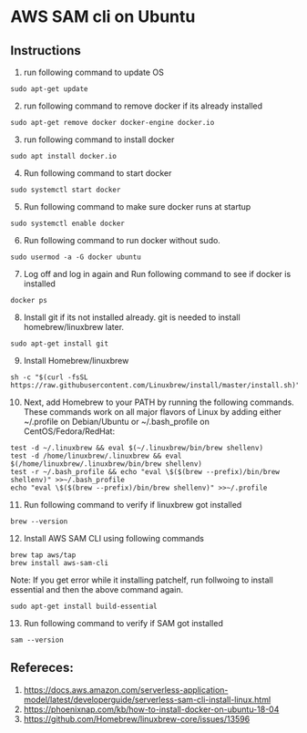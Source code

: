 # AWS SAM cli on Ubuntu

## Instructions

1) run following command to update OS
```
sudo apt-get update
```

2) run following command to remove docker if its already installed
```
sudo apt-get remove docker docker-engine docker.io
```

3) run following command to install docker 
```
sudo apt install docker.io
```
4) Run following command to start docker
```
sudo systemctl start docker
```
5) Run following command to make sure docker runs at startup
```
sudo systemctl enable docker
```
6) Run following command to run docker without sudo.
```
sudo usermod -a -G docker ubuntu
```
7) Log off and log in again and Run following command to see if docker is installed
```
docker ps
```
8) Install git if its not installed already. git is needed to install homebrew/linuxbrew later.
```
sudo apt-get install git
```
9) Install Homebrew/linuxbrew
```
sh -c "$(curl -fsSL https://raw.githubusercontent.com/Linuxbrew/install/master/install.sh)"
```
10) Next, add Homebrew to your PATH by running the following commands. These commands work on all major flavors of Linux by adding either ~/.profile on Debian/Ubuntu or ~/.bash_profile on CentOS/Fedora/RedHat:
```
test -d ~/.linuxbrew && eval $(~/.linuxbrew/bin/brew shellenv)
test -d /home/linuxbrew/.linuxbrew && eval $(/home/linuxbrew/.linuxbrew/bin/brew shellenv)
test -r ~/.bash_profile && echo "eval \$($(brew --prefix)/bin/brew shellenv)" >>~/.bash_profile
echo "eval \$($(brew --prefix)/bin/brew shellenv)" >>~/.profile
```
11) Run following command to verify if linuxbrew got installed
```
brew --version
```

12) Install AWS SAM CLI using following commands
```
brew tap aws/tap
brew install aws-sam-cli
```
Note: If you get error while it installing patchelf, run follwoing to install essential and then the above command again.
```
sudo apt-get install build-essential
```

13) Run following command to verify if SAM got installed
```
sam --version
```



## Refereces:
1. https://docs.aws.amazon.com/serverless-application-model/latest/developerguide/serverless-sam-cli-install-linux.html
2. https://phoenixnap.com/kb/how-to-install-docker-on-ubuntu-18-04
3. https://github.com/Homebrew/linuxbrew-core/issues/13596
